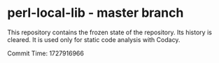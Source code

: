 # perl-local-lib - master branch

This repository contains the frozen state of the repository.
Its history is cleared. It is used only for static code
analysis with Codacy.

Commit Time: 1727916966